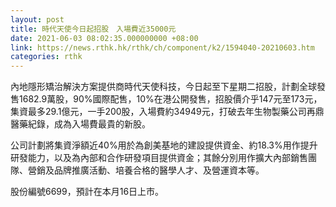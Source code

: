 ```yaml
---
layout: post
title: 時代天使今日起招股　入場費近35000元
date: 2021-06-03 08:02:35.000000000 +08:00
link: https://news.rthk.hk/rthk/ch/component/k2/1594040-20210603.htm
categories: rthk
---
```


內地隱形矯治解決方案提供商時代天使科技，今日起至下星期二招股，計劃全球發售1682.9萬股，90%國際配售，10%在港公開發售，招股價介乎147元至173元，集資最多29.1億元，一手200股，入場費約34949元，打破去年生物製藥公司再鼎醫藥紀錄，成為入場費最貴的新股。

公司計劃將集資淨額近40%用於為創美基地的建設提供資金、約18.3%用作提升研發能力，以及為內部和合作研發項目提供資金；其餘分別用作擴大內部銷售團隊、營銷及品牌推廣活動、培養合格的醫學人才、及營運資本等。

股份編號6699，預計在本月16日上市。
